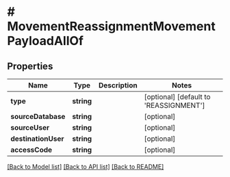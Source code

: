 # # MovementReassignmentMovementPayloadAllOf

## Properties

Name | Type | Description | Notes
------------ | ------------- | ------------- | -------------
**type** | **string** |  | [optional] [default to 'REASSIGNMENT']
**sourceDatabase** | **string** |  | [optional]
**sourceUser** | **string** |  | [optional]
**destinationUser** | **string** |  | [optional]
**accessCode** | **string** |  | [optional]

[[Back to Model list]](../../README.md#models) [[Back to API list]](../../README.md#endpoints) [[Back to README]](../../README.md)
